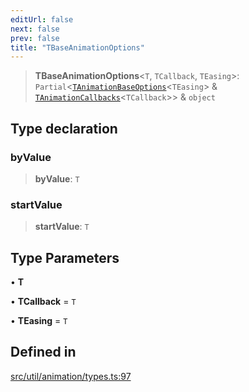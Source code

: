 ```yaml
---
editUrl: false
next: false
prev: false
title: "TBaseAnimationOptions"
---
```


> **TBaseAnimationOptions**\<`T`, `TCallback`, `TEasing`\>: `Partial`\<[`TAnimationBaseOptions`](/api/namespaces/util/type-aliases/tanimationbaseoptions/)\<`TEasing`\> & [`TAnimationCallbacks`](/api/namespaces/util/type-aliases/tanimationcallbacks/)\<`TCallback`\>\> & `object`

## Type declaration

### byValue

> **byValue**: `T`

### startValue

> **startValue**: `T`

## Type Parameters

• **T**

• **TCallback** = `T`

• **TEasing** = `T`

## Defined in

[src/util/animation/types.ts:97](https://github.com/fabricjs/fabric.js/blob/c093e29e73123dafcfa091ff4d5e04e690bb796e/src/util/animation/types.ts#L97)
